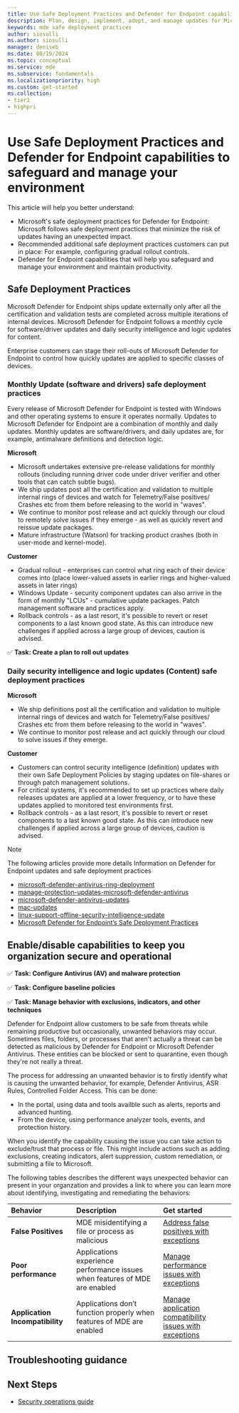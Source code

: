 ```yaml
---
title: Use Safe Deployment Practices and Defender for Endpoint capabilities to safeguard and manage your environment
description: Plan, design, implement, adopt, and manage updates for Micrsoft Defender for Endpoint. 
keywords: mde safe deployment practices
author: siosulli
ms.author: siosulli
manager: deniseb
ms.date: 08/19/2024
ms.topic: conceptual
ms.service: mde
ms.subservice: fundamentals
ms.localizationpriority: high
ms.custom: get-started
ms.collection:
- tier1
- highpri
---
```


# Use Safe Deployment Practices and Defender for Endpoint capabilities to safeguard and manage your environment

This article will help you better understand: 

- Microsoft's safe deployment practices for Defender for Endpoint: Microsoft follows safe deployment practices that minimize the risk of updates having an unexpected impact.
- Recommended additional safe deployment practices customers can put in place: For example, configuring gradual rollout controls.
- Defender for Endpoint capabilities that will help you safeguard and manage your environment and maintain productivity.

## Safe Deployment Practices

Microsoft Defender for Endpoint ships update externally only after all the certification and validation tests are completed across multiple iterations of internal devices. Microsoft Defender for Endpoint follows a monthly cycle for software/driver updates and daily security intelligence and logic updates for content. 

Enterprise customers can stage their roll-outs of Microsoft Defender for Endpoint to control how quickly updates are applied to specific classes of devices.  

### Monthly Update (software and drivers) safe deployment practices

Every release of Microsoft Defender for Endpoint is tested with Windows and other operating systems to ensure it operates normally. Updates to Microsoft Defender for Endpoint are a combination of monthly and daily updates.  Monthly updates are software/drivers, and daily updates are, for example, antimalware definitions and detection logic.

**Microsoft**

- Microsoft undertakes extensive pre-release validations for monthly rollouts (including running driver code under driver verifier and other tools that can catch subtle bugs). 
- We ship updates post all the certification and validation to multiple internal rings of devices and watch for Telemetry/False positives/ Crashes etc from them before releasing to the world in "waves". 
- We continue to monitor post release and act quickly through our cloud to remotely solve issues if they emerge - as well as quickly revert and reissue update packages.
- Mature infrastructure (Watson) for tracking product crashes (both in user-mode and kernel-mode).

**Customer**

- Gradual rollout - enterprises can control what ring each of their device comes into (place lower-valued assets in earlier rings and higher-valued assets in later rings)
- Windows Update - security component updates can also arrive in the form of monthly "LCUs" - cumulative update packages. Patch management software and practices apply.
- Rollback controls - as a last resort, it's possible to revert or reset components to a last known good state. As this can introduce new challenges if applied across a large group of devices, caution is advised.

✅ **Task: Create a plan to roll out updates**

### Daily security intelligence and logic updates (Content) safe deployment practices

**Microsoft** 

- We ship definitions post all the certification and validation to multiple internal rings of devices and watch for Telemetry/False positives/ Crashes etc from them before releasing to the world in "waves". 
- We continue to monitor post release and act quickly through our cloud to solve issues if they emerge.

**Customer**

- Customers can control security intelligence (definition) updates with their own Safe Deployment Policies by staging updates on file-shares or through patch management solutions.
- For critical systems, it's recommended to set up practices where daily releases updates are applied at a lower frequency, or to have these updates applied to monitored test environments first. 
- Rollback controls - as a last resort, it's possible to revert or reset components to a last known good state. As this can introduce new challenges if applied across a large group of devices, caution is advised.

> [!NOTE]
> The following articles provide more details Information on Defender for Endpoint updates and safe deployment practices 
>
> - [microsoft-defender-antivirus-ring-deployment](microsoft-defender-antivirus-ring-deployment.md)
> - [manage-protection-updates-microsoft-defender-antivirus](manage-protection-updates-microsoft-defender-antivirus)
> - [microsoft-defender-antivirus-updates](microsoft-defender-antivirus-updates)
> - [mac-updates](mac-updates)
> - [linux-support-offline-security-intelligence-update](linux-support-offline-security-intelligence-update)
> - [Microsoft Defender for Endpoint’s Safe Deployment Practices](https://techcommunity.microsoft.com/t5/microsoft-defender-for-endpoint/microsoft-defender-for-endpoint-s-safe-deployment-practices/ba-p/4220342)

## Enable/disable capabilities to keep you organization secure and operational

✅ **Task: Configure Antivirus (AV) and malware protection**

✅ **Task: Configure baseline policies**

✅ **Task: Manage behavior with exclusions, indicators, and other techniques**

Defender for Endpoint allow customers to be safe from threats while remaining productive but occasionally, unwanted behaviors may occur. Sometimes files, folders, or processes that aren't actually a threat can be detected as malicious by Defender for Endpoint or Microsoft Defender Antivirus. These entities can be blocked or sent to quarantine, even though they're not really a threat.

The process for addressing an unwanted behavior is to firstly identify what is causing the unwanted behavior, for example, Defender Antivirus, ASR Rules, Controlled Folder Access. This can be done:

- In the portal, using data and tools availble such as alerts, reports and advanced hunting.
- From the device, using performance analyzer tools, events, and protection history.

When you identify the capability causing the issue you can take action to exclude/trust that process or file. This might include actions such as adding exclusions, creating indicators, alert suppression, custom remediation, or submitting a file to Microsoft.

The following tables describes the different ways unexpected behavior can present in your organzation and provides a link to where you can learn more about identifying, investigating and remediating the behaviors:

|Behavior |Description|Get started|
|:----------|:------------|:--------|
|**False Positives** |MDE misidentifying a file or process as malicious| [Address false positives with exceptions](exceptions-false-positives.md)|
|**Poor performance** |Applications experience performance issues when features of MDE are enabled |[Manage performance issues with exceptions ](./exceptions-performance-issues.md) |
|**Application Incompatibility** |Applications don’t function properly when features of MDE are enabled |[Manage application compatibility issues with exceptions](./exceptions-app-compatibility.md)|

## Troubleshooting guidance

## Next Steps

- [Security operations guide](mde-sec-ops-guide.md)